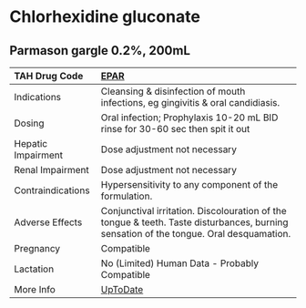# Chlorhexidine gluconate

## Parmason gargle 0.2%, 200mL

| TAH Drug Code      | [EPAR](https://www.tahsda.org.tw/drugs/hissearch.php?drug_code=EPAR)                                                                   |
|:-------------------|:---------------------------------------------------------------------------------------------------------------------------------------|
| Indications        | Cleansing & disinfection of mouth infections, eg gingivitis & oral candidiasis.                                                        |
| Dosing             | Oral infection; Prophylaxis 10-20 mL BID rinse for 30-60 sec then spit it out                                                          |
| Hepatic Impairment | Dose adjustment not necessary                                                                                                          |
| Renal Impairment   | Dose adjustment not necessary                                                                                                          |
| Contraindications  | Hypersensitivity to any component of the formulation.                                                                                  |
| Adverse Effects    | Conjunctival irritation. Discolouration of the tongue & teeth. Taste disturbances, burning sensation of the tongue. Oral desquamation. |
| Pregnancy          | Compatible                                                                                                                             |
| Lactation          | No (Limited) Human Data - Probably Compatible                                                                                          |
| More Info          | [UpToDate](https://www.uptodate.com/contents/chlorhexidine-gluconate-drug-information)                                                 |

